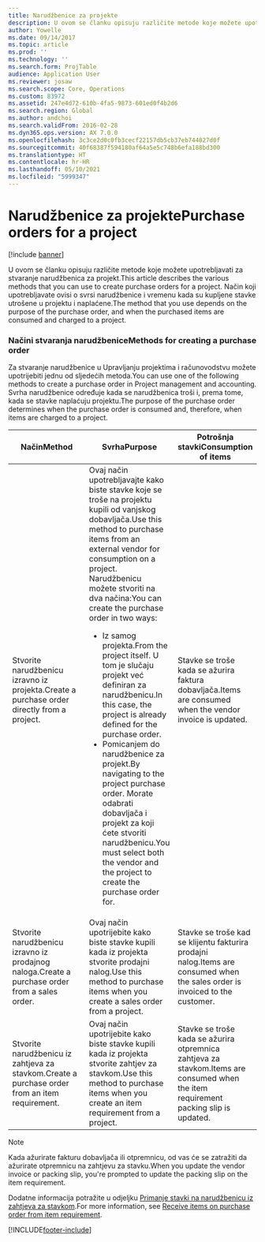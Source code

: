 ```yaml
---
title: Narudžbenice za projekte
description: U ovom se članku opisuju različite metode koje možete upotrebljavati za stvaranje narudžbenica za projekt. Način koji upotrebljavate ovisi o svrsi narudžbenice i vremenu kada su kupljene stavke utrošene u projektu i naplaćene.
author: Yowelle
ms.date: 09/14/2017
ms.topic: article
ms.prod: ''
ms.technology: ''
ms.search.form: ProjTable
audience: Application User
ms.reviewer: josaw
ms.search.scope: Core, Operations
ms.custom: 83972
ms.assetid: 247e4d72-610b-4fa5-9873-601ed0f4b2d6
ms.search.region: Global
ms.author: andchoi
ms.search.validFrom: 2016-02-28
ms.dyn365.ops.version: AX 7.0.0
ms.openlocfilehash: 3c3ce2d0c0fb3cecf22157db5cb37eb744027d0f
ms.sourcegitcommit: 40f68387f594180af64a5e5c748b6efa188bd300
ms.translationtype: HT
ms.contentlocale: hr-HR
ms.lasthandoff: 05/10/2021
ms.locfileid: "5999347"
---
```

# <a name="purchase-orders-for-a-project"></a><span data-ttu-id="fc8fb-104">Narudžbenice za projekte</span><span class="sxs-lookup"><span data-stu-id="fc8fb-104">Purchase orders for a project</span></span>

[!include [banner](../includes/banner.md)]

<span data-ttu-id="fc8fb-105">U ovom se članku opisuju različite metode koje možete upotrebljavati za stvaranje narudžbenica za projekt.</span><span class="sxs-lookup"><span data-stu-id="fc8fb-105">This article describes the various methods that you can use to create purchase orders for a project.</span></span> <span data-ttu-id="fc8fb-106">Način koji upotrebljavate ovisi o svrsi narudžbenice i vremenu kada su kupljene stavke utrošene u projektu i naplaćene.</span><span class="sxs-lookup"><span data-stu-id="fc8fb-106">The method that you use depends on the purpose of the purchase order, and when the purchased items are consumed and charged to a project.</span></span>

### <a name="methods-for-creating-a-purchase-order"></a><span data-ttu-id="fc8fb-107">Načini stvaranja narudžbenice</span><span class="sxs-lookup"><span data-stu-id="fc8fb-107">Methods for creating a purchase order</span></span>

<span data-ttu-id="fc8fb-108">Za stvaranje narudžbenice u Upravljanju projektima i računovodstvu možete upotrijebiti jednu od sljedećih metoda.</span><span class="sxs-lookup"><span data-stu-id="fc8fb-108">You can use one of the following methods to create a purchase order in Project management and accounting.</span></span> <span data-ttu-id="fc8fb-109">Svrha narudžbenice određuje kada se narudžbenica troši i, prema tome, kada se stavke naplaćuju projektu.</span><span class="sxs-lookup"><span data-stu-id="fc8fb-109">The purpose of the purchase order determines when the purchase order is consumed and, therefore, when items are charged to a project.</span></span>

<table>
<colgroup>
<col width="33%" />
<col width="33%" />
<col width="33%" />
</colgroup>
<thead>
<tr class="header">
<th><span data-ttu-id="fc8fb-110">Način</span><span class="sxs-lookup"><span data-stu-id="fc8fb-110">Method</span></span></th>
<th><span data-ttu-id="fc8fb-111">Svrha</span><span class="sxs-lookup"><span data-stu-id="fc8fb-111">Purpose</span></span></th>
<th><span data-ttu-id="fc8fb-112">Potrošnja stavki</span><span class="sxs-lookup"><span data-stu-id="fc8fb-112">Consumption of items</span></span></th>
</tr>
</thead>
<tbody>
<tr class="odd">
<td><span data-ttu-id="fc8fb-113">Stvorite narudžbenicu izravno iz projekta.</span><span class="sxs-lookup"><span data-stu-id="fc8fb-113">Create a purchase order directly from a project.</span></span></td>
<td><span data-ttu-id="fc8fb-114">Ovaj način upotrebljavajte kako biste stavke koje se troše na projektu kupili od vanjskog dobavljača.</span><span class="sxs-lookup"><span data-stu-id="fc8fb-114">Use this method to purchase items from an external vendor for consumption on a project.</span></span> <span data-ttu-id="fc8fb-115">Narudžbenicu možete stvoriti na dva načina:</span><span class="sxs-lookup"><span data-stu-id="fc8fb-115">You can create the purchase order in two ways:</span></span>
<ul>
<li><span data-ttu-id="fc8fb-116">Iz samog projekta.</span><span class="sxs-lookup"><span data-stu-id="fc8fb-116">From the project itself.</span></span> <span data-ttu-id="fc8fb-117">U tom je slučaju projekt već definiran za narudžbenicu.</span><span class="sxs-lookup"><span data-stu-id="fc8fb-117">In this case, the project is already defined for the purchase order.</span></span></li>
<li><span data-ttu-id="fc8fb-118">Pomicanjem do narudžbenice za projekt.</span><span class="sxs-lookup"><span data-stu-id="fc8fb-118">By navigating to the project purchase order.</span></span> <span data-ttu-id="fc8fb-119">Morate odabrati dobavljača i projekt za koji ćete stvoriti narudžbenicu.</span><span class="sxs-lookup"><span data-stu-id="fc8fb-119">You must select both the vendor and the project to create the purchase order for.</span></span></li>
</ul></td>
<td><span data-ttu-id="fc8fb-120">Stavke se troše kada se ažurira faktura dobavljača.</span><span class="sxs-lookup"><span data-stu-id="fc8fb-120">Items are consumed when the vendor invoice is updated.</span></span></td>
</tr>
<tr class="even">
<td><span data-ttu-id="fc8fb-121">Stvorite narudžbenicu izravno iz prodajnog naloga.</span><span class="sxs-lookup"><span data-stu-id="fc8fb-121">Create a purchase order from a sales order.</span></span></td>
<td><span data-ttu-id="fc8fb-122">Ovaj način upotrijebite kako biste stavke kupili kada iz projekta stvorite prodajni nalog.</span><span class="sxs-lookup"><span data-stu-id="fc8fb-122">Use this method to purchase items when you create a sales order from a project.</span></span></td>
<td><span data-ttu-id="fc8fb-123">Stavke se troše kad se klijentu fakturira prodajni nalog.</span><span class="sxs-lookup"><span data-stu-id="fc8fb-123">Items are consumed when the sales order is invoiced to the customer.</span></span></td>
</tr>
<tr class="odd">
<td><span data-ttu-id="fc8fb-124">Stvorite narudžbenicu iz zahtjeva za stavkom.</span><span class="sxs-lookup"><span data-stu-id="fc8fb-124">Create a purchase order from an item requirement.</span></span></td>
<td><span data-ttu-id="fc8fb-125">Ovaj način upotrijebite kako biste stavke kupili kada iz projekta stvorite zahtjev za stavkom.</span><span class="sxs-lookup"><span data-stu-id="fc8fb-125">Use this method to purchase items when you create an item requirement from a project.</span></span></td>
<td><span data-ttu-id="fc8fb-126">Stavke se troše kada se ažurira otpremnica zahtjeva za stavkom.</span><span class="sxs-lookup"><span data-stu-id="fc8fb-126">Items are consumed when the item requirement packing slip is updated.</span></span></td>
</tr>
</tbody>
</table>

> [!NOTE] 
> <span data-ttu-id="fc8fb-127">Kada ažurirate fakturu dobavljača ili otpremnicu, od vas će se zatražiti da ažurirate otpremnicu na zahtjevu za stavku.</span><span class="sxs-lookup"><span data-stu-id="fc8fb-127">When you update the vendor invoice or packing slip, you're prompted to update the packing slip on the item requirement.</span></span>

<span data-ttu-id="fc8fb-128">Dodatne informacija potražite u odjeljku [Primanje stavki na narudžbenicu iz zahtjeva za stavkom](tasks/receive-items-purchase-order-item-requirement.md).</span><span class="sxs-lookup"><span data-stu-id="fc8fb-128">For more information, see [Receive items on purchase order from item requirement](tasks/receive-items-purchase-order-item-requirement.md).</span></span>



[!INCLUDE[footer-include](../includes/footer-banner.md)]
